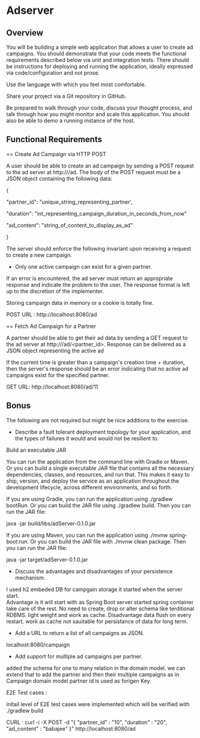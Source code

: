 # Adserver

Overview
--------

You will be building a simple web application that allows a user to create ad campaigns. You should demonstrate that your code meets the functional requirements described below via unit and integration tests. There should be instructions for deploying and running the application, ideally expressed via code/configuration and not prose.

Use the language with which you feel most comfortable.

Share your project via a Git repository in GitHub.

Be prepared to walk through your code, discuss your thought process, and talk through how you might monitor and scale this application. You should also be able to demo a running instance of the host.

 
Functional Requirements
-----------------------

== Create Ad Campaign via HTTP POST

A user should be able to create an ad campaign by sending a POST request to the ad server at http://<host>/ad.  The body of the POST request must be a JSON object containing the following data:

{

"partner_id": "unique_string_representing_partner',

"duration": "int_representing_campaign_duration_in_seconds_from_now"

"ad_content": "string_of_content_to_display_as_ad"

}


The server should enforce the following invariant upon receiving a request to create a new campaign.


* Only one active campaign can exist for a given partner.

If an error is encountered, the ad server must return an appropriate response and indicate the problem to the user.  The response format is left up to the discretion of the implementer.

Storing campaign data in memory or a cookie is totally fine.

POST URL : http://localhost:8080/ad
 

== Fetch Ad Campaign for a Partner

A partner should be able to get their ad data by sending a GET request to the ad server at http://<host>/ad/<partner_id>.  Response can be delivered as a JSON object representing the active ad

If the current time is greater than a campaign's creation time + duration, then the server's response should be an error indicating that no active ad campaigns exist for the specified partner.

GET URL: http://localhost:8080/ad/11
 
Bonus
-----

The following are not required but might be nice additions to the exercise.

* Describe a fault tolerant deployment topology for your application, and the types of failures it would and would not be resilient to.

Build an executable JAR

You can run the application from the command line with Gradle or Maven. Or you can build a single executable JAR file that contains all the necessary dependencies, classes, and resources, and run that. This makes it easy to ship, version, and deploy the service as an application throughout the development lifecycle, across different environments, and so forth.

If you are using Gradle, you can run the application using ./gradlew bootRun. Or you can build the JAR file using ./gradlew build. Then you can run the JAR file:

java -jar build/libs/adServer-0.1.0.jar

If you are using Maven, you can run the application using ./mvnw spring-boot:run. Or you can build the JAR file with ./mvnw clean package. Then you can run the JAR file:

java -jar target/adServer-0.1.0.jar

* Discuss the advantages and disadvantages of your persistence mechanism.

I used h2 embeded DB for campgain storage it started when the server start.  
Advantage is it will start with as Spring Boot server started spring container take care of the rest. 
No need to create, drop or alter schema like terditional RDBMS. light weight and work as cache.
Disadvantage data flush on every restart. work as cache not sauitable for persistance of data for long term. 

* Add a URL to return a list of all campaigns as JSON.

localhost:8080/campaign

* Add support for multiple ad campaigns per partner.

added the schema for one to many relation in the domain model. we can extend that to add the partner and then their multiple campaigns as 
in Campaign domain model partner id is used as forigen Key. 

E2E Test cases :

initail level of E2E test cases were implemented which will be verified with ./gradlew build 

CURL : curl -i -X POST -d "{  \"partner_id\" : \"10\",  \"duration\" : \"20\",  \"ad_content\" : \"babajee\"  }" http://localhost:8080/ad

